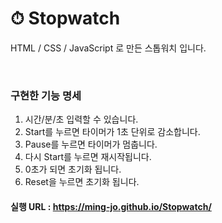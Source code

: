 # ⏱ Stopwatch
HTML / CSS / JavaScript 로 만든 스톱워치 입니다.

<br/>

### 구현한 기능 명세
1. 시간/분/초 입력할 수 있습니다.
2. Start를 누르면 타이머가 1초 단위로 감소합니다.
3. Pause를 누르면 타이머가 멈춥니다.
4. 다시 Start를 누르면 재시작됩니다.
5. 0초가 되면 초기화 됩니다.
6. Reset을 누르면 초기화 됩니다.

#### 실행 URL : https://ming-jo.github.io/Stopwatch/
